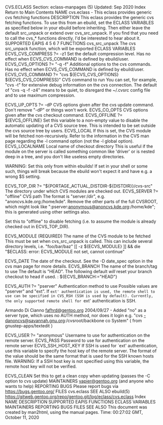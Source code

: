 CVS.ECLASS
Section: eclass-manpages (5)
Updated: Sep 2020
Index Return to Main Contents
NAME
cvs.eclass - This eclass provides generic cvs fetching functions
DESCRIPTION
This eclass provides the generic cvs fetching functions. To use this from an ebuild, set the ECLASS VARIABLES as specified below in your ebuild before inheriting. Then either leave the default src_unpack or extend over cvs_src_unpack. If you find that you need to call the cvs_* functions directly, I'd be interested to hear about it.
SUPPORTED EAPIS
4 5 6 7
FUNCTIONS
cvs_src_unpack
The cvs src_unpack function, which will be exported
ECLASS VARIABLES
ECVS_CVS_COMPRESS ?= -z1
Set the default compression level. Has no effect when ECVS_CVS_COMMAND is defined by ebuild/user.
ECVS_CVS_OPTIONS ?= "-q -f"
Additional options to the cvs commands. Has no effect when ECVS_CVS_COMMAND is defined by ebuild/user.
ECVS_CVS_COMMAND ?= "cvs ${ECVS_CVS_OPTIONS} ${ECVS_CVS_COMPRESS}"
CVS command to run
You can set, for example, "cvs -t" for extensive debug information on the cvs connection. The default of "cvs -q -f -z4" means to be quiet, to disregard the ~/.cvsrc config file and to use maximum compression.

ECVS_UP_OPTS ?= -dP
CVS options given after the cvs update command. Don't remove "-dP" or things won't work.
ECVS_CO_OPTS
CVS options given after the cvs checkout command.
ECVS_OFFLINE ?= ${EVCS_OFFLINE}
Set this variable to a non-empty value to disable the automatic updating of a CVS source tree. This is intended to be set outside the cvs source tree by users.
ECVS_LOCAL
If this is set, the CVS module will be fetched non-recursively. Refer to the information in the CVS man page regarding the -l command option (not the -l global option).
ECVS_LOCALNAME
Local name of checkout directory
This is useful if the module on the server is called something common like 'driver' or is nested deep in a tree, and you don't like useless empty directories.

WARNING: Set this only from within ebuilds! If set in your shell or some such, things will break because the ebuild won't expect it and have e.g. a wrong $S setting.

ECVS_TOP_DIR ?= "${PORTAGE_ACTUAL_DISTDIR-${DISTDIR}}/cvs-src"
The directory under which CVS modules are checked out.
ECVS_SERVER ?= "offline"
CVS path
The format is "server:/dir", e.g. "anoncvs.kde.org:/home/kde". Remove the other parts of the full CVSROOT, which might look like ":pserver:anonymous@anoncvs.kde.org:/home/kde"; this is generated using other settings also.

Set this to "offline" to disable fetching (i.e. to assume the module is already checked out in ECVS_TOP_DIR).

ECVS_MODULE (REQUIRED)
The name of the CVS module to be fetched
This must be set when cvs_src_unpack is called. This can include several directory levels, i.e. "foo/bar/baz" [[ -z ${ECVS_MODULE} ]] && die "$ECLASS: error: ECVS_MODULE not set, cannot continue"

ECVS_DATE
The date of the checkout. See the -D date_spec option in the cvs man page for more details.
ECVS_BRANCH
The name of the branch/tag to use
The default is "HEAD". The following default _will_ reset your branch checkout to head if used. : ${ECVS_BRANCH:="HEAD"}

ECVS_AUTH ?= "pserver"
Authentication method to use
Possible values are "pserver" and "ext". If `ext' authentication is used, the remote shell to use can be specified in CVS_RSH (SSH is used by default). Currently, the only supported remote shell for `ext' authentication is SSH.

Armando Di Cianno <fafhrd@gentoo.org> 2004/09/27 - Added "no" as a server type, which uses no AUTH method, nor
   does it login
 e.g.
  "cvs -danoncvs@savannah.gnu.org:/cvsroot/backbone co System"
  ( from gnustep-apps/textedit )

ECVS_USER ?= "anonymous"
Username to use for authentication on the remote server.
ECVS_PASS
Password to use for authentication on the remote server
ECVS_SSH_HOST_KEY
If SSH is used for `ext' authentication, use this variable to specify the host key of the remote server. The format of the value should be the same format that is used for the SSH known hosts file.
WARNING: If a SSH host key is not specified using this variable, the remote host key will not be verified.

ECVS_CLEAN
Set this to get a clean copy when updating (passes the -C option to cvs update)
MAINTAINERS
vapier@gentoo.org (and anyone who wants to help)
REPORTING BUGS
Please report bugs via https://bugs.gentoo.org/
FILES
cvs.eclass
SEE ALSO
ebuild(5)
https://gitweb.gentoo.org/repo/gentoo.git/log/eclass/cvs.eclass
Index
NAME
DESCRIPTION
SUPPORTED EAPIS
FUNCTIONS
ECLASS VARIABLES
MAINTAINERS
REPORTING BUGS
FILES
SEE ALSO
This document was created by man2html, using the manual pages.
Time: 00:27:02 GMT, October 11, 2020
